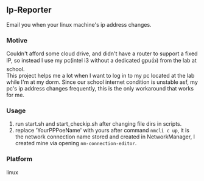 ## Ip-Reporter
Email you when your linux machine's ip address changes.

### Motive
Couldn't afford some cloud drive, and didn't have a router to support a fixed IP, so instead I use my pc(intel i3 without a dedicated gpu👍) from the lab at school.  
This project helps me a lot when I want to log in to my pc located at the lab while I'm at my dorm. Since our school internet condition is unstable asf, my pc's ip address changes frequently, this is the only workaround that works for me.  

### Usage
1. run start.sh and start_checkip.sh after changing file dirs in scripts.  
2. replace 'YourPPPoeName' with yours after command `nmcli c up`, it is the network connection name stored and created in NetworkManager, I created mine via opening `nm-connection-editor`.

### Platform
linux
